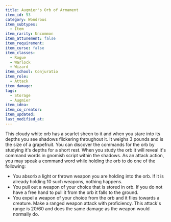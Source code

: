 ```yaml
---
title: Augmier's Orb of Armament
item_id: 53
category: Wondrous
item_subtypes:
  - Item
item_rarity: Uncommon
item_attunement: false
item_requirement:
item_curse: false
item_classes:
  - Rogue
  - Warlock
  - Wizard
item_school: Conjuratio
item_role:
  - Attack
item_damage:
tags:
  - Storage
  - Augmier
item_idea:
item_co_creator:
item_updated:
last_modified_at:
---
```

This cloudy white orb has a scarlet sheen to it and when you stare into its depths you see shadows flickering throughout it. It weighs 3 pounds and is the size of a grapefruit. You can discover the commands for the orb by studying it's depths for a short rest. When you study the orb it will reveal it's command words in gnomish script within the shadows. As an attack action, you may speak a command word while holding the orb to do one of the following:
- You absorb a light or thrown weapon you are holding into the orb. If it is already holding 10 such weapons, nothing happens.
- You pull out a weapon of your choice that is stored in orb. If you do not have a free hand to pull it from the orb it falls to the ground.
- You expel a weapon of your choice from the orb and it flies towards a creature. Make a ranged weapon attack with proficiency. This attack's range is 20/60 and does the same damage as the weapon would normally do.
